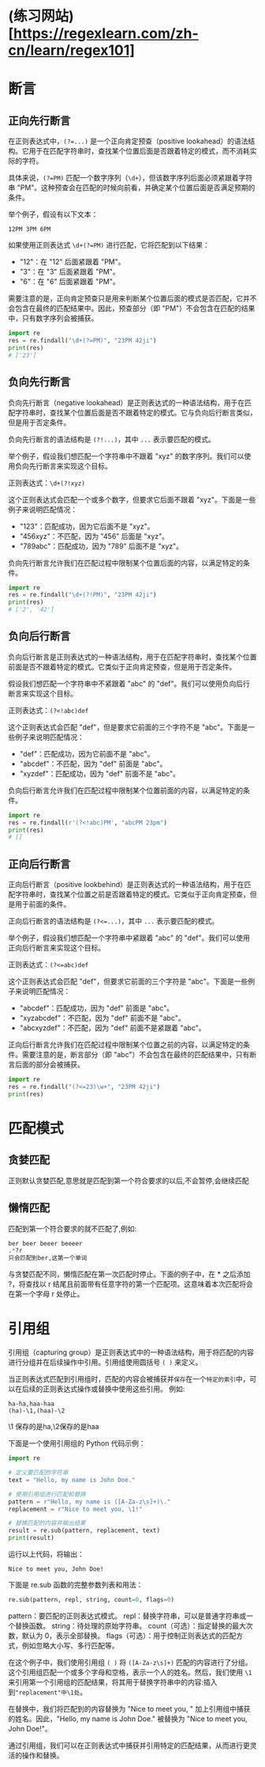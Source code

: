 # (练习网站)[https://regexlearn.com/zh-cn/learn/regex101]
# 断言
## 正向先行断言
在正则表达式中，`(?=...)` 是一个正向肯定预查（positive lookahead）的语法结构。它用于在匹配字符串时，查找某个位置后面是否跟着特定的模式，而不消耗实际的字符。

具体来说，`(?=PM)` 匹配一个数字序列（`\d+`），但该数字序列后面必须紧跟着字符串 "PM"。这种预查会在匹配的时候向前看，并确定某个位置后面是否满足预期的条件。

举个例子，假设有以下文本：

```
12PM 3PM 6PM
```

如果使用正则表达式 `\d+(?=PM)` 进行匹配，它将匹配到以下结果：

- "12"：在 "12" 后面紧跟着 "PM"。
- "3"：在 "3" 后面紧跟着 "PM"。
- "6"：在 "6" 后面紧跟着 "PM"。

需要注意的是，正向肯定预查只是用来判断某个位置后面的模式是否匹配，它并不会包含在最终的匹配结果中。因此，预查部分（即 "PM"）不会包含在匹配的结果中，只有数字序列会被捕获。
```python
import re
res = re.findall("\d+(?=PM)", "23PM 42ji")
print(res)
# ['23'] 
```

## 负向先行断言
负向先行断言（negative lookahead）是正则表达式的一种语法结构，用于在匹配字符串时，查找某个位置后面是否不跟着特定的模式。它与负向后行断言类似，但是用于否定条件。

负向先行断言的语法结构是 `(?!...)`，其中 `...` 表示要匹配的模式。

举个例子，假设我们想匹配一个字符串中不跟着 "xyz" 的数字序列。我们可以使用负向先行断言来实现这个目标。

正则表达式：`\d+(?!xyz)`

这个正则表达式会匹配一个或多个数字，但要求它后面不跟着 "xyz"。下面是一些例子来说明匹配情况：

- "123"：匹配成功，因为它后面不是 "xyz"。
- "456xyz"：不匹配，因为 "456" 后面是 "xyz"。
- "789abc"：匹配成功，因为 "789" 后面不是 "xyz"。

负向先行断言允许我们在匹配过程中限制某个位置后面的内容，以满足特定的条件。

```python
import re
res = re.findall("\d+(?!PM)", "23PM 42ji")
print(res)
# ['2', '42']
```
## 负向后行断言
负向后行断言是正则表达式的一种语法结构，用于在匹配字符串时，查找某个位置前面是否不跟着特定的模式。它类似于正向肯定预查，但是用于否定条件。

假设我们想匹配一个字符串中不紧跟着 "abc" 的 "def"。我们可以使用负向后行断言来实现这个目标。

正则表达式：`(?<!abc)def`

这个正则表达式会匹配 "def"，但是要求它前面的三个字符不是 "abc"。下面是一些例子来说明匹配情况：

- "def"：匹配成功，因为它前面不是 "abc"。
- "abcdef"：不匹配，因为 "def" 前面是 "abc"。
- "xyzdef"：匹配成功，因为 "def" 前面不是 "abc"。

负向后行断言允许我们在匹配过程中限制某个位置前面的内容，以满足特定的条件。
```python
import re
res = re.findall(r'(?<!abc)PM', "abcPM 23pm")
print(res)
# []
```
## 正向后行断言
正向后行断言（positive lookbehind）是正则表达式的一种语法结构，用于在匹配字符串时，查找某个位置之前是否跟着特定的模式。它类似于正向肯定预查，但是用于前面的条件。

正向后行断言的语法结构是 `(?<=...)`，其中 `...` 表示要匹配的模式。

举个例子，假设我们想匹配一个字符串中紧跟着 "abc" 的 "def"。我们可以使用正向后行断言来实现这个目标。

正则表达式：`(?<=abc)def`

这个正则表达式会匹配 "def"，但要求它前面的三个字符是 "abc"。下面是一些例子来说明匹配情况：

- "abcdef"：匹配成功，因为 "def" 前面是 "abc"。
- "xyzabcdef"：不匹配，因为 "def" 前面不是 "abc"。
- "abcxyzdef"：不匹配，因为 "def" 前面不是紧跟着 "abc"。

正向后行断言允许我们在匹配过程中限制某个位置之前的内容，以满足特定的条件。需要注意的是，断言部分（即 "abc"）不会包含在最终的匹配结果中，只有断言后面的部分会被捕获。

```python
import re
res = re.findall("(?<=23)\w+", "23PM 42ji")
print(res)
```
# 匹配模式
## 贪婪匹配
正则默认贪婪匹配,意思就是匹配到第一个符合要求的以后,不会暂停,会继续匹配
## 懒惰匹配
匹配到第一个符合要求的就不匹配了,例如:
```r
ber beer beeer beeeer
.*?r
只会匹配到ber,这第一个单词
```
与贪婪匹配不同，懒惰匹配在第一次匹配时停止。下面的例子中，在 * 之后添加 ?，将查找以 r 结尾且前面带有任意字符的第一个匹配项。这意味着本次匹配将会在第一个字母 r 处停止。

# 引用组
引用组（capturing group）是正则表达式中的一种语法结构，用于将匹配的内容进行分组并在后续操作中引用。引用组使用圆括号 `( )` 来定义。

当正则表达式匹配到引用组时，匹配的内容会被捕获并`保存`在一个`特定的索引`中，可以在后续的正则表达式操作或替换中使用这些引用。
例如:
```
ha-ha,haa-haa
(ha)-\1,(haa)-\2
```
\1 保存的是ha,\2保存的是haa

下面是一个使用引用组的 Python 代码示例：

```python
import re

# 定义要匹配的字符串
text = "Hello, my name is John Doe."

# 使用引用组进行匹配和替换
pattern = r"Hello, my name is ([A-Za-z\s]+)\."
replacement = r"Nice to meet you, \1!"

# 替换匹配的内容并输出结果
result = re.sub(pattern, replacement, text)
print(result)
```

运行以上代码，将输出：
```
Nice to meet you, John Doe!
```
下面是 re.sub 函数的完整参数列表和用法：
```python
re.sub(pattern, repl, string, count=0, flags=0)
```
pattern：要匹配的正则表达式模式。
repl：替换字符串，可以是普通字符串或一个替换函数。
string：待处理的原始字符串。
count（可选）：指定替换的最大次数，默认为 0，表示全部替换。
flags（可选）：用于控制正则表达式的匹配方式，例如忽略大小写、多行匹配等。

在这个例子中，我们使用引用组 `( )` 将 `([A-Za-z\s]+)` 匹配的内容进行了分组。这个引用组匹配一个或多个字母和空格，表示一个人的姓名。然后，我们使用 `\1` 来引用第一个引用组的匹配结果，将其用于替换字符串中的内容:插入到`"replacement"中\1处`。

在替换中，我们将匹配到的内容替换为 "Nice to meet you, " 加上引用组中捕获的姓名。因此，"Hello, my name is John Doe." 被替换为 "Nice to meet you, John Doe!"。

通过引用组，我们可以在正则表达式中捕获并引用特定的匹配结果，从而进行更灵活的操作和替换。
